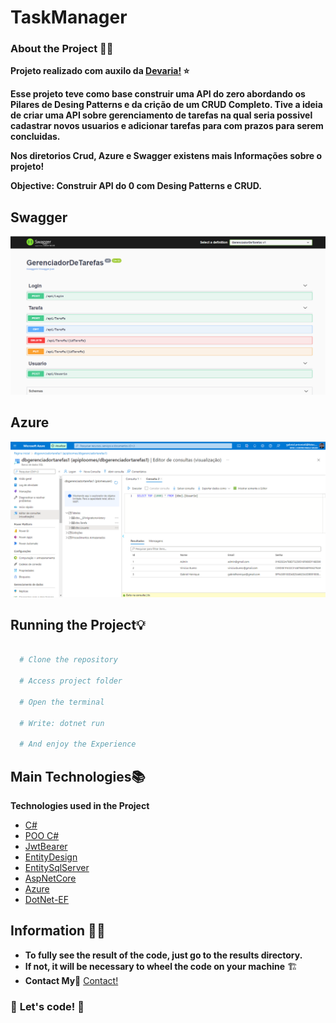 # TaskManager #
### About the Project 👨‍💻 
**Projeto realizado com auxilo da [Devaria!](https://www.devaria.com.br/) ⭐**

**Esse projeto teve como base construir uma API do zero abordando os Pilares de Desing Patterns e da crição de um CRUD Completo.
Tive a ideia de criar uma API sobre gerenciamento de tarefas na qual seria possivel cadastrar novos usuarios e adicionar tarefas para com prazos para serem concluidas.**

**Nos diretorios Crud, Azure e Swagger existens mais Informações sobre o projeto!**

**Objective: Construir API do 0 com Desing Patterns e CRUD.**

## Swagger
<p align="center">
  <img alt="home" src=https://github.com/GabrielHenriqueCA/TaskManager/blob/master/Swagger/result-1.png>
</p>




## Azure
<p align="center">
  <img alt="home" src=https://github.com/GabrielHenriqueCA/TaskManager/blob/master/Azure/Result-Azure3.png>
</p>

















## Running the Project💡
```bash

  # Clone the repository 

  # Access project folder
  
  # Open the terminal
  
  # Write: dotnet run
  
  # And enjoy the Experience

```

## Main Technologies📚
**Technologies used in the Project**
- [C#][csharp]
- [POO C#][poo]
- [JwtBearer][jwtbearer]
- [EntityDesign][entitydesign]
- [EntitySqlServer][entitysqlserver]
- [AspNetCore][aspnetcore]
- [Azure][azure]
- [DotNet-EF][dotnet-ef]

[csharp]: https://docs.microsoft.com/pt-br/dotnet/csharp/
[poo]: https://docs.microsoft.com/pt-br/dotnet/csharp/fundamentals/tutorials/oop
[jwtbearer]: https://docs.microsoft.com/en-us/dotnet/api/microsoft.aspnetcore.authentication.jwtbearer?view=aspnetcore-6.0
[entitydesign]: https://docs.microsoft.com/en-us/dotnet/api/microsoft.entityframeworkcore.design?view=efcore-6.0
[entitysqlserver]: https://www.bing.com/search?q=entity+core+sqlserver&qs=n&form=QBRE&sp=-1&pq=entity+core+sqlse&sc=1-17&sk=&cvid=283D70E021294672907B2009679B5085
[aspnetcore]: https://docs.microsoft.com/pt-br/aspnet/core/?view=aspnetcore-6.0
[azure]: https://azure.microsoft.com/pt-br/
[dotnet-ef]: https://docs.microsoft.com/en-us/ef/core/cli/dotnet

## Information 🐱‍💻
* **To fully see the result of the code, just go to the results directory.**
* **If not, it will be necessary to wheel the code on your machine** 🏗️
* **Contact My📱** [Contact!](https://www.linkedin.com/in/gabriel-henrique-a52432194/)

### 🚀 **Let's code!** 🚀
